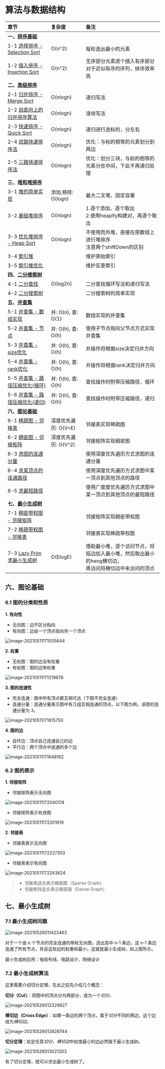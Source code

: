 # 算法与数据结构

| 章节 | 复杂度 | 备注 |
| :--- | :--- | :--- |
| **一、[排序基础](src/main/java/sort/basic)** | | |
| 1-1 [选择排序 - Selection Sort](src/main/java/sort/basic/SelectionSort.java) | O(n^2) | 每轮选出最小的元素 |
| 1-2 [插入排序 - Insertion Sort](src/main/java/sort/basic/InsertionSort.java) | O(n^2) | 无序部分元素逐个插入有序部分<br>对于近似有序的序列，排序效率高 |
| **二、[高级排序](src/main/java/sort/advance)** | | |
| 2-1 [归并排序 - Merge Sort](src/main/java/sort/advance/MergeSort.java) | O(nlogn) | 递归写法 |
| 2-2 [自底向上的归并排序算法](src/main/java/sort/advance/MergeSortBU.java) | O(nlogn) | 滑块写法 |
| 2-3 [快速排序 - Quick Sort](src/main/java/sort/advance/QuickSort.java) | O(nlogn) | 递归进行选标的，分左右 |
| 2-4 [双路快速排序法](src/main/java/sort/advance/QuickSort2.java) | O(nlogn) | 优化：与标的相等的元素划分到两边 |
| 2-5 [三路快速排序法](src/main/java/sort/advance/QuickSort3.java) | O(nlogn) | 优化：划分三块，与标的相等的元素分在中间，下此不再递归处理 |
| **三、[堆和堆排序](src/main/java/heap)** | | |
| 3-1 [堆的简单实现](src/main/java/heap/MaxHeap.java) | 添加,移除: O(logn) | 最大二叉堆，固定容量 |
| 3-2 [基础堆排序](src/main/java/heap/HeapSort2.java) | O(nlogn) | 1.逐个添加，逐个取出<br>2.使用heapify构建对，再逐个取出 |
| 3-3 [优化堆排序 - Heap Sort](src/main/java/heap/HeapSort.java) | O(nlogn) | 不使用而外堆，直接在原数组上进行堆排序<br>注意两个shiftDown的区别 |
| 3-4 [索引堆](src/main/java/heap/IndexMaxHeap.java) |  | 维护原始索引 |
| 3-5 [索引堆优化](src/main/java/heap/IndexMaxHeap2.java) |  | 维护反查索引 |
| **四、[二分搜索树](src/main/java/binarysearchtree)** | | |
| 4-1 [二分查找](src/main/java/binarysearchtree/BinarySearch.java) | O(log2n) | 二分查找循环写法和递归写法 |
| 4-2 [二分搜索树](src/main/java/binarysearchtree/BinarySearchTree.java) |  | 二分搜索树的简单实现 |
| **五、[并查集](src/main/java/unionfind)** | | |
| 5-1 [并查集 - 数组实现](src/main/java/unionfind/UnionFind1.java) | 并: O(n), 查: O(1) | 数组实现的并查集 |
| 5-2 [并查集 - 节点](src/main/java/unionfind/UnionFind2.java) | 并: O(h), 查: O(h) | 使用子节点指向父节点方式实现并查集 |
| 5-3 [并查集 - size优化](src/main/java/unionfind/UnionFind3.java) | 并: O(h), 查: O(h) | 并操作将根据size决定归并方向 |
| 5-4 [并查集 - rank优化](src/main/java/unionfind/UnionFind4.java) | 并: O(h), 查: O(h) | 并操作将根据rank决定归并方向 |
| 5-5 [并查集 - 路径压缩优化(循环)](src/main/java/unionfind/UnionFind5.java) | 并: O(h), 查: O(h) | 查找操作时附带压缩路径，循环 |
| 5-6 [并查集 - 路径压缩优化(递归)](src/main/java/unionfind/UnionFind6.java) | 并: O(h), 查: O(h) | 查找操作时附带压缩路径，递归 |
| **六、[图论基础](src/main/java/graph/basic)** | | |
| 6-1 [稀疏图 - 邻接表](src/main/java/graph/basic/SparseGraph.java) | 深度优先遍历: O(V+E) | 邻接表实现稀疏图 |
| 6-2 [稠密图 - 邻接矩阵](src/main/java/graph/basic/DenseGraph.java) | 深度优先遍历: O(V^2) | 邻接矩阵实现稠密图 |
| 6-3 [求图的连通分量](src/main/java/graph/basic/Components.java) |  | 使用深度优先遍历方式求图的连通分量 |
| 6-4 [求某顶点的连通路径](src/main/java/graph/basic/Path.java) |  | 使用深度优先遍历方式求图中某一顶点到其他顶点的路径 |
| 6-5 [求最短路径](src/main/java/graph/basic/ShortestPath.java) |  | 使用广度度优先遍历方式求图中某一顶点到其他顶点的最短路径 |
| **七、[最小生成树](src/main/java/graph/minspantree)** | | |
| 7-1 [稠密带权图 - 邻接矩阵](src/main/java/graph/minspantree/DenseWeightedGraph.java) |  | 邻接矩阵实现稠密带权图 |
| 7-2 [稀疏带权图 - 邻接表](src/main/java/graph/minspantree/SparseWeightedGraph.java) |  | 邻接表实现稀疏带权图 |
| 7-3 [Lazy Prim 求最小生成树](src/main/java/graph/minspantree/LazyPrimMST.java) | O(ElogE) | 借助最小堆，逐个访问节点，将临边加入最小堆，然后取出最小的heng横切边，<br>再访问将横切边中未访问的顶点 |



## 六、图论基础

### 6.1 图的分类和性质

**1. 有向性**

- 无向图：边不区分指向
- 有向图：边由一个顶点指向另一个顶点

![image-20210511171035644](assert/image-20210511171035644.png)

**2. 权重**

- 无权图：图的边没有权重
- 有权图：图的边带权重

![image-20210511171219876](assert/image-20210511171219876.png)

**3. 图的连通性**

- 完全连通：图中所有顶点都互相可达（下图不完全连通）
- 连通分量：连通分量表示图中有几组互相连通的顶点。以下图为例，该图的连通分量为 3。

![image-20210511171815750](assert/image-20210511171815750.png)

**4. 图的边**

- 自环边：顶点自己连通自己的边
- 平行边：两个顶点中连通的多个边

![image-20210511171648162](assert/image-20210511171648162.png)

### 6.2 图的表示

**1. 邻接矩阵**

- 邻接矩阵表示无向图

![image-20210511172040174](assert/image-20210511172040174.png)

- 邻接矩阵表示有效图

![image-20210511172201619](assert/image-20210511172201619.png)

**2. 邻接表**

- 邻接表表示无向图

![image-20210511172227303](assert/image-20210511172227303.png)

- 邻接表表示有向图

![image-20210511172243624](assert/image-20210511172243624.png)

> - 邻接表适合表示稀疏图（Sparse Graph）
> - 邻接矩阵适合表示稠密图（Dense Graph）

## 七、最小生成树

### 7.1 最小生成树问题

![image-20210526011423463](assert/image-20210526011423463.png)

对于一个由 n 个节点的完全连通的带权无向图，选出其中 n-1 条边，这 n-1 条边连通了所有节点，并且这些边的权重和最小，这就是最小生成树，如上图所示。

最小生成树应用：电缆布线、电路设计、网络设计

### 7.2 最小生成树算法

这里需要介绍切分定理，在此之前先介绍几个概念：

**切分（Cut）**：把图中的顶点分为两部分，成为一个*切分。*

![image-20210526012329827](assert/image-20210526012329827.png)

**横切边（Cross Edge）**：如果一条边的两个顶点，属于*切分*不同的两边，这个边成为*横切边*。

![image-20210526012828744](assert/image-20210526012828744.png)

**切分定理**：给定任意*切分*，*横切边*中权值最小的边必然属于最小生成树。

![image-20210526013021203](assert/image-20210526013021203.png)

有了切分定理，就可以求出最小生成树了。
